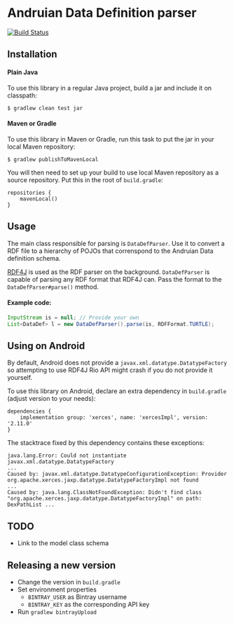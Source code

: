 # Andruian Data Definition parser

[![Build Status](https://travis-ci.org/andruian/datadef-parser.svg?branch=master)](https://travis-ci.org/andruian/datadef-parser)

## Installation
#### Plain Java
To use this library in a regular Java project, build a jar and include it on classpath: 
```
$ gradlew clean test jar
```
#### Maven or Gradle
To use this library in Maven or Gradle, run this task to put the jar in your local Maven repository:
```
$ gradlew publishToMavenLocal
```
You will then need to set up your build to use local Maven repository as a source repository. Put this in the root
of `build.gradle`:
```
repositories {
    mavenLocal()
}
```

## Usage

The main class responsible for parsing is `DataDefParser`. Use it to convert a RDF file to a hierarchy of 
POJOs that correnspond to the Andruian Data definition schema.

[RDF4J](http://rdf4j.org/) is used as the RDF parser on the background. `DataDefParser` is capable of parsing any 
RDF format that RDF4J can. Pass the format to the `DataDefParser#parse()` method.

#### Example code:
```java
InputStream is = null; // Provide your own
List<DataDef> l = new DataDefParser().parse(is, RDFFormat.TURTLE);      
```

## Using on Android

By default, Android does not provide a `javax.xml.datatype.DatatypeFactory` so attempting to use
RDF4J Rio API might crash if you do not provide it yourself.

To use this library on Android, declare an extra dependency in `build.gradle` (adjust version 
to your needs):

```
dependencies {
    implementation group: 'xerces', name: 'xercesImpl', version: '2.11.0'
}
```

The stacktrace fixed by this dependency contains these exceptions:
```
java.lang.Error: Could not instantiate javax.xml.datatype.DatatypeFactory
...
Caused by: javax.xml.datatype.DatatypeConfigurationException: Provider org.apache.xerces.jaxp.datatype.DatatypeFactoryImpl not found
...
Caused by: java.lang.ClassNotFoundException: Didn't find class "org.apache.xerces.jaxp.datatype.DatatypeFactoryImpl" on path: DexPathList ...
```

## TODO
- Link to the model class schema

## Releasing a new version
- Change the version in `build.gradle`
- Set environment properties 
    - `BINTRAY_USER` as Bintray username
    - `BINTRAY_KEY` as the corresponding API key
- Run `gradlew bintrayUpload`
